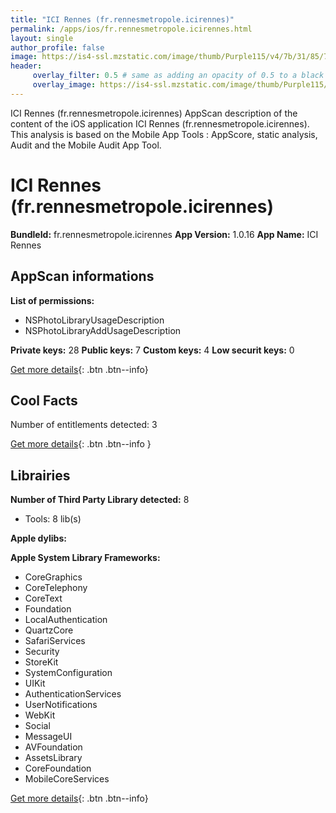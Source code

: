 ```yaml
---
title: "ICI Rennes (fr.rennesmetropole.icirennes)"
permalink: /apps/ios/fr.rennesmetropole.icirennes.html
layout: single
author_profile: false
image: https://is4-ssl.mzstatic.com/image/thumb/Purple115/v4/7b/31/85/7b3185c3-fb80-f885-b7be-09128b8c2fa4/AppIcon-0-0-1x_U007emarketing-0-0-0-10-0-0-sRGB-0-0-0-GLES2_U002c0-512MB-85-220-0-0.png/512x512bb.jpg
header: 
     overlay_filter: 0.5 # same as adding an opacity of 0.5 to a black background
     overlay_image: https://is4-ssl.mzstatic.com/image/thumb/Purple115/v4/7b/31/85/7b3185c3-fb80-f885-b7be-09128b8c2fa4/AppIcon-0-0-1x_U007emarketing-0-0-0-10-0-0-sRGB-0-0-0-GLES2_U002c0-512MB-85-220-0-0.png/512x512bb.jpg
---
```

ICI Rennes (fr.rennesmetropole.icirennes) AppScan description of the content of the iOS application ICI Rennes (fr.rennesmetropole.icirennes). This analysis is based on the Mobile App Tools : AppScore, static analysis, Audit and the Mobile Audit App Tool.

# ICI Rennes (fr.rennesmetropole.icirennes)

**BundleId:** fr.rennesmetropole.icirennes
**App Version:** 1.0.16
**App Name:** ICI Rennes


## AppScan informations 

**List of permissions:** 
- NSPhotoLibraryUsageDescription
- NSPhotoLibraryAddUsageDescription
  
  
**Private keys:** 28
**Public keys:** 7
**Custom keys:** 4
**Low securit keys:** 0
  
[Get more details](/pricing.html){: .btn .btn--info}

## Cool Facts

Number of entitlements detected: 3
  
[Get more details](/pricing.html){: .btn .btn--info }

## Librairies 
**Number of Third Party Library detected:** 8
- Tools: 8 lib(s)


**Apple dylibs:**


**Apple System Library Frameworks:**
- CoreGraphics
- CoreTelephony
- CoreText
- Foundation
- LocalAuthentication
- QuartzCore
- SafariServices
- Security
- StoreKit
- SystemConfiguration
- UIKit
- AuthenticationServices
- UserNotifications
- WebKit
- Social
- MessageUI
- AVFoundation
- AssetsLibrary
- CoreFoundation
- MobileCoreServices


  
[Get more details](/pricing.html){: .btn .btn--info}

